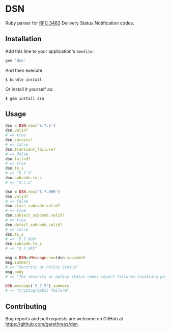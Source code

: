 # DSN

Ruby parser for [RFC 3463](https://tools.ietf.org/html/rfc3463) Delivery Status Notification codes.

## Installation

Add this line to your application's `Gemfile`:

```ruby
gem 'dsn'
```

And then execute:

    $ bundle install

Or install it yourself as:

    $ gem install dsn

## Usage

```ruby
dsn = DSN.new('5.7.5')
dsn.valid?
# => true
dsn.success?
# => false
dsn.transient_failure?
# => false
dsn.failed?
# => true
dsn.to_s
# => "5.7.5"
dsn.subcode.to_s
# => "X.7.5"

dsn = DSN.new('5.7.999')
dsn.valid?
# => false
dsn.class_subcode.valid?
# => true
dsn.subject_subcode.valid?
# => true
dsn.detail_subcode.valid?
# => false
dsn.to_s
# => "5.7.999"
dsn.subcode.to_s
# => "X.7.XXX"

msg = DSN::Message.new(dsn.subcode)
msg.summary
# => "Security or Policy Status"
msg.body
# => "The security or policy status codes report failures involving policies such as per-recipient or per-host filtering and cryptographic operations.  Security and policy status issues are assumed to be under the control of either or both the sender and recipient.  Both the sender and recipient must permit the exchange of messages and arrange the exchange of necessary keys and certificates for cryptographic operations."

DSN.message('5.7.5').summary
# => "Cryptographic failure"
```

## Contributing

Bug reports and pull requests are welcome on GitHub at https://github.com/garethrees/dsn.
